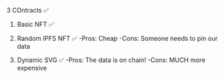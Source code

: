 3 COntracts ✅

1. Basic NFT ✅
2. Random IPFS NFT ✅
   -Pros: Cheap
   -Cons: Someone needs to pin our data

3. Dynamic SVG ✅
   -Pros: The data is on chain!
   -Cons: MUCH more expensive
